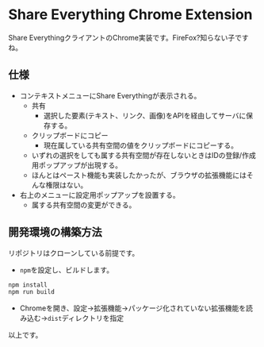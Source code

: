 # Share Everything Chrome Extension

Share EverythingクライアントのChrome実装です。FireFox?知らない子ですね。

## 仕様

- コンテキストメニューにShare Everythingが表示される。
  - 共有
    - 選択した要素(テキスト、リンク、画像)をAPIを経由してサーバに保存する。
  - クリップボードにコピー
    - 現在属している共有空間の値をクリップボードにコピーする。
  - いずれの選択をしても属する共有空間が存在しないときはIDの登録/作成用ポップアップが出現する。
  - ほんとはペースト機能も実装したかったが、ブラウザの拡張機能にはそんな権限はない。
- 右上のメニューに設定用ポップアップを設置する。
  - 属する共有空間の変更ができる。

## 開発環境の構築方法

リポジトリはクローンしている前提です。

- `npm`を設定し、ビルドします。

```sh
npm install
npm run build
```

- Chromeを開き、設定→拡張機能→パッケージ化されていない拡張機能を読み込む→`dist`ディレクトリを指定

以上です。
